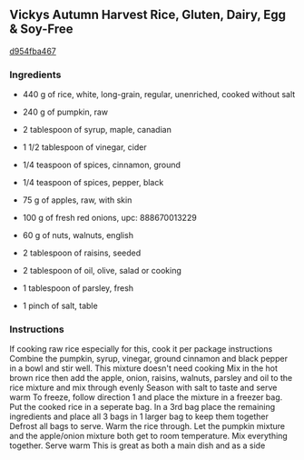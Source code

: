 ## Vickys Autumn Harvest Rice, Gluten, Dairy, Egg & Soy-Free

[d954fba467](https://cookpad.com/us/recipes/354231-vickys-autumn-harvest-rice-gluten-dairy-egg-soy-free)

### Ingredients

 - 440 g of rice, white, long-grain, regular, unenriched, cooked without salt

 - 240 g of pumpkin, raw

 - 2 tablespoon of syrup, maple, canadian

 - 1 1/2 tablespoon of vinegar, cider

 - 1/4 teaspoon of spices, cinnamon, ground

 - 1/4 teaspoon of spices, pepper, black

 - 75 g of apples, raw, with skin

 - 100 g of fresh red onions, upc: 888670013229

 - 60 g of nuts, walnuts, english

 - 2 tablespoon of raisins, seeded

 - 2 tablespoon of oil, olive, salad or cooking

 - 1 tablespoon of parsley, fresh

 - 1 pinch of salt, table

### Instructions

If cooking raw rice especially for this, cook it per package instructions Combine the pumpkin, syrup, vinegar, ground cinnamon and black pepper in a bowl and stir well. This mixture doesn't need cooking Mix in the hot brown rice then add the apple, onion, raisins, walnuts, parsley and oil to the rice mixture and mix through evenly Season with salt to taste and serve warm To freeze, follow direction 1 and place the mixture in a freezer bag. Put the cooked rice in a seperate bag. In a 3rd bag place the remaining ingredients and place all 3 bags in 1 larger bag to keep them together Defrost all bags to serve. Warm the rice through. Let the pumpkin mixture and the apple/onion mixture both get to room temperature. Mix everything together. Serve warm This is great as both a main dish and as a side